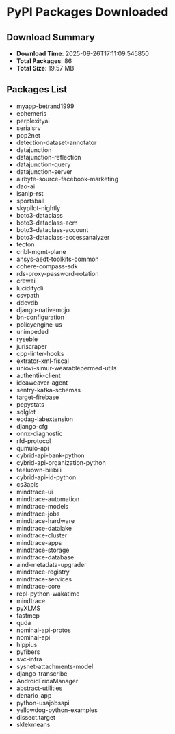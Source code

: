 # PyPI Packages Downloaded

## Download Summary
- **Download Time**: 2025-09-26T17:11:09.545850
- **Total Packages**: 86
- **Total Size**: 19.57 MB

## Packages List
- myapp-betrand1999
- ephemeris
- perplexityai
- serialsrv
- pop2net
- detection-dataset-annotator
- datajunction
- datajunction-reflection
- datajunction-query
- datajunction-server
- airbyte-source-facebook-marketing
- dao-ai
- isanlp-rst
- sportsball
- skypilot-nightly
- boto3-dataclass
- boto3-dataclass-acm
- boto3-dataclass-account
- boto3-dataclass-accessanalyzer
- tecton
- cribl-mgmt-plane
- ansys-aedt-toolkits-common
- cohere-compass-sdk
- rds-proxy-password-rotation
- crewai
- luciditycli
- csvpath
- ddevdb
- django-nativemojo
- bn-configuration
- policyengine-us
- unimpeded
- ryseble
- juriscraper
- cpp-linter-hooks
- extrator-xml-fiscal
- uniovi-simur-wearablepermed-utils
- authentik-client
- ideaweaver-agent
- sentry-kafka-schemas
- target-firebase
- pepystats
- sqlglot
- eodag-labextension
- django-cfg
- onnx-diagnostic
- rfd-protocol
- qumulo-api
- cybrid-api-bank-python
- cybrid-api-organization-python
- feeluown-bilibili
- cybrid-api-id-python
- cs3apis
- mindtrace-ui
- mindtrace-automation
- mindtrace-models
- mindtrace-jobs
- mindtrace-hardware
- mindtrace-datalake
- mindtrace-cluster
- mindtrace-apps
- mindtrace-storage
- mindtrace-database
- aind-metadata-upgrader
- mindtrace-registry
- mindtrace-services
- mindtrace-core
- repl-python-wakatime
- mindtrace
- pyXLMS
- fastmcp
- quda
- nominal-api-protos
- nominal-api
- hippius
- pyfibers
- svc-infra
- sysnet-attachments-model
- django-transcribe
- AndroidFridaManager
- abstract-utilities
- denario_app
- python-usajobsapi
- yellowdog-python-examples
- dissect.target
- sklekmeans
